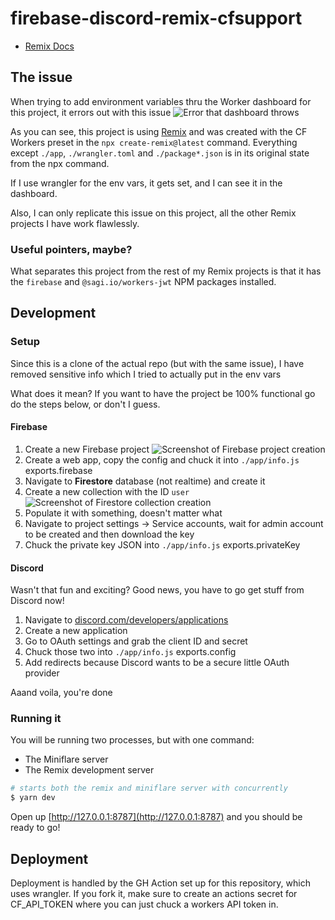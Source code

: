 # firebase-discord-remix-cfsupport

- [Remix Docs](https://remix.run/docs)

## The issue

When trying to add environment variables thru the Worker dashboard for this project, it errors out with this issue
![Error that dashboard throws](https://cdn.discordapp.com/attachments/779390076219686943/936760501680107661/Screenshot_2022-01-29_at_01.10.54.png)

As you can see, this project is using [Remix](https://remix.run) and was created with the CF Workers preset in the `npx create-remix@latest` command.
Everything except `./app`, `./wrangler.toml` and `./package*.json` is in its original state from the npx command.

If I use wrangler for the env vars, it gets set, and I can see it in the dashboard.

Also, I can only replicate this issue on this project, all the other Remix projects I have work flawlessly.

### Useful pointers, maybe?
What separates this project from the rest of my Remix projects is that it has the `firebase` and `@sagi.io/workers-jwt` NPM packages installed.

## Development

### Setup
Since this is a clone of the actual repo (but with the same issue), I have removed sensitive info which I tried to actually put in the env vars

What does it mean? If you want to have the project be 100% functional go do the steps below, or don't I guess.

#### Firebase
1) Create a new Firebase project ![Screenshot of Firebase project creation](https://cdn.discordapp.com/attachments/713134823706984564/936947085863944232/Screenshot_2022-01-29_at_13.31.27.png)
2) Create a web app, copy the config and chuck it into `./app/info.js` exports.firebase
3) Navigate to **Firestore** database (not realtime) and create it
4) Create a new collection with the ID `user` ![Screenshot of Firestore collection creation](https://cdn.discordapp.com/attachments/713134823706984564/936947769594241024/Screenshot_2022-01-29_at_13.33.38.png)
5) Populate it with something, doesn't matter what
6) Navigate to project settings -> Service accounts, wait for admin account to be created and then download the key
7) Chuck the private key JSON into `./app/info.js` exports.privateKey

#### Discord
Wasn't that fun and exciting? Good news, you have to go get stuff from Discord now!

1) Navigate to [discord.com/developers/applications](https://discord.com/developers/applications)
2) Create a new application
3) Go to OAuth settings and grab the client ID and secret
4) Chuck those two into `./app/info.js` exports.config
5) Add redirects because Discord wants to be a secure little OAuth provider

Aaand voila, you're done
### Running it

You will be running two processes, but with one command:

- The Miniflare server 
- The Remix development server

```sh
# starts both the remix and miniflare server with concurrently
$ yarn dev
```

Open up [http://127.0.0.1:8787](http://127.0.0.1:8787) and you should be ready to go!

## Deployment

Deployment is handled by the GH Action set up for this repository, which uses wrangler. If you fork it, make sure to create an actions secret for CF_API_TOKEN where you can just chuck a workers API token in.